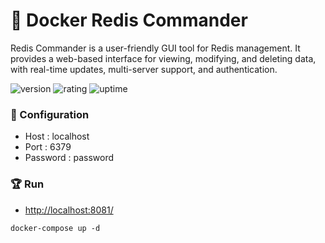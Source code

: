 # 🎉 Docker Redis Commander

Redis Commander is a user-friendly GUI tool for Redis management. It provides a web-based interface for viewing, modifying, and deleting data, with real-time updates, multi-server support, and authentication.

![version](https://img.shields.io/badge/version-1.0-blue)
![rating](https://img.shields.io/badge/rating-★★★★★-yellow)
![uptime](https://img.shields.io/badge/uptime-100%25-brightgreen)

### 🔑 Configuration

- Host : localhost
- Port : 6379
- Password : password

### 🏆 Run

- [http://localhost:8081/](http://localhost:8081/)

```shell
docker-compose up -d
```
